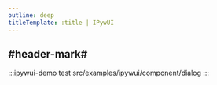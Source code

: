 ```yaml
---
outline: deep
titleTemplate: :title | IPywUI
---
```


## #header-mark#
:::ipywui-demo test
src/examples/ipywui/component/dialog
:::
